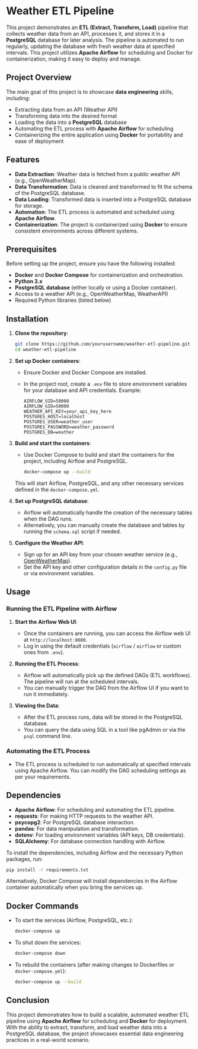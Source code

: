 # Weather ETL Pipeline

This project demonstrates an **ETL (Extract, Transform, Load)** pipeline that collects weather data from an API, processes it, and stores it in a **PostgreSQL** database for later analysis. The pipeline is automated to run regularly, updating the database with fresh weather data at specified intervals. This project utilizes **Apache Airflow** for scheduling and Docker for containerization, making it easy to deploy and manage.

## Project Overview

The main goal of this project is to showcase **data engineering** skills, including:
- Extracting data from an API (Weather API)
- Transforming data into the desired format
- Loading the data into a **PostgreSQL** database
- Automating the ETL process with **Apache Airflow** for scheduling
- Containerizing the entire application using **Docker** for portability and ease of deployment

## Features
- **Data Extraction**: Weather data is fetched from a public weather API (e.g., OpenWeatherMap).
- **Data Transformation**: Data is cleaned and transformed to fit the schema of the PostgreSQL database.
- **Data Loading**: Transformed data is inserted into a PostgreSQL database for storage.
- **Automation**: The ETL process is automated and scheduled using **Apache Airflow**.
- **Containerization**: The project is containerized using **Docker** to ensure consistent environments across different systems.

## Prerequisites

Before setting up the project, ensure you have the following installed:
- **Docker** and **Docker Compose** for containerization and orchestration.
- **Python 3.x**
- **PostgreSQL database** (either locally or using a Docker container).
- Access to a weather API (e.g., OpenWeatherMap, WeatherAPI)
- Required Python libraries (listed below)

## Installation

1. **Clone the repository**:
   ```bash
   git clone https://github.com/yourusername/weather-etl-pipeline.git
   cd weather-etl-pipeline
   ```

2. **Set up Docker containers**:
   - Ensure Docker and Docker Compose are installed.
   - In the project root, create a `.env` file to store environment variables for your database and API credentials. Example:

     ```env
     AIRFLOW_UID=50000
     AIRFLOW_GID=50000
     WEATHER_API_KEY=your_api_key_here
     POSTGRES_HOST=localhost
     POSTGRES_USER=weather_user
     POSTGRES_PASSWORD=weather_password
     POSTGRES_DB=weather
     ```

3. **Build and start the containers**:
   - Use Docker Compose to build and start the containers for the project, including Airflow and PostgreSQL.

     ```bash
     docker-compose up --build
     ```

   This will start Airflow, PostgreSQL, and any other necessary services defined in the `docker-compose.yml`.

4. **Set up PostgreSQL database**:
   - Airflow will automatically handle the creation of the necessary tables when the DAG runs.
   - Alternatively, you can manually create the database and tables by running the `schema.sql` script if needed.

5. **Configure the Weather API**:
   - Sign up for an API key from your chosen weather service (e.g., [OpenWeatherMap](https://openweathermap.org/)).
   - Set the API key and other configuration details in the `config.py` file or via environment variables.

## Usage

### Running the ETL Pipeline with Airflow

1. **Start the Airflow Web UI**:
   - Once the containers are running, you can access the Airflow web UI at `http://localhost:8080`.
   - Log in using the default credentials (`airflow` / `airflow` or custom ones from `.env`).

2. **Running the ETL Process**:
   - Airflow will automatically pick up the defined DAGs (ETL workflows). The pipeline will run at the scheduled intervals.
   - You can manually trigger the DAG from the Airflow UI if you want to run it immediately.

3. **Viewing the Data**:
   - After the ETL process runs, data will be stored in the PostgreSQL database.
   - You can query the data using SQL in a tool like pgAdmin or via the `psql` command line.

### Automating the ETL Process
- The ETL process is scheduled to run automatically at specified intervals using Apache Airflow. You can modify the DAG scheduling settings as per your requirements.

## Dependencies

- **Apache Airflow**: For scheduling and automating the ETL pipeline.
- **requests**: For making HTTP requests to the weather API.
- **psycopg2**: For PostgreSQL database interaction.
- **pandas**: For data manipulation and transformation.
- **dotenv**: For loading environment variables (API keys, DB credentials).
- **SQLAlchemy**: For database connection handling with Airflow.

To install the dependencies, including Airflow and the necessary Python packages, run:

```bash
pip install -r requirements.txt
```

Alternatively, Docker Compose will install dependencies in the Airflow container automatically when you bring the services up.

## Docker Commands

- To start the services (Airflow, PostgreSQL, etc.):

  ```bash
  docker-compose up
  ```

- To shut down the services:

  ```bash
  docker-compose down
  ```

- To rebuild the containers (after making changes to Dockerfiles or `docker-compose.yml`):

  ```bash
  docker-compose up --build
  ```

## Conclusion

This project demonstrates how to build a scalable, automated weather ETL pipeline using **Apache Airflow** for scheduling and **Docker** for deployment. With the ability to extract, transform, and load weather data into a PostgreSQL database, the project showcases essential data engineering practices in a real-world scenario.
